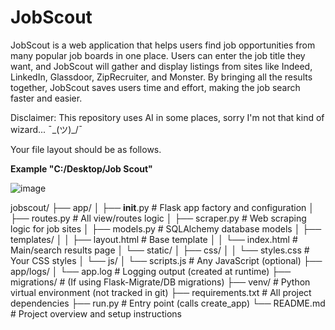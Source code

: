 # JobScout

JobScout is a web application that helps users find job opportunities from many popular job boards in one place. Users can enter the job title they want, and JobScout will gather and display listings from sites like Indeed, LinkedIn, Glassdoor, ZipRecruiter, and Monster. By bringing all the results together, JobScout saves users time and effort, making the job search faster and easier.

Disclaimer: This repository uses AI in some places, sorry I'm not that kind of wizard... ¯\_(ツ)_/¯

Your file layout should be as follows. 

**Example "C:/Desktop/Job Scout"**

![image](https://github.com/user-attachments/assets/98c4b17c-b083-4e2a-99d9-36ea06634e16)

jobscout/
├── app/
│   ├── __init__.py           # Flask app factory and configuration
│   ├── routes.py             # All view/routes logic
│   ├── scraper.py            # Web scraping logic for job sites
│   ├── models.py             # SQLAlchemy database models
│   ├── templates/
│   │   ├── layout.html       # Base template
│   │   └── index.html        # Main/search results page
│   └── static/
│       ├── css/
│       │   └── styles.css    # Your CSS styles
│       └── js/
│           └── scripts.js    # Any JavaScript (optional)
├── app/logs/
│   └── app.log               # Logging output (created at runtime)
├── migrations/               # (If using Flask-Migrate/DB migrations)
├── venv/                     # Python virtual environment (not tracked in git)
├── requirements.txt          # All project dependencies
├── run.py                    # Entry point (calls create_app)
└── README.md                 # Project overview and setup instructions

